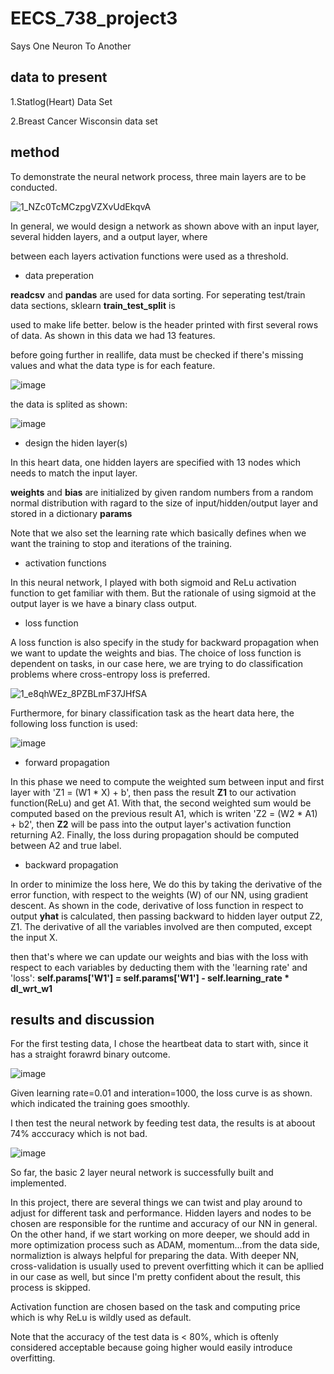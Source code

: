 # EECS_738_project3
Says One Neuron To Another

## data to present
1.Statlog(Heart) Data Set

2.Breast Cancer Wisconsin data set

## method
To demonstrate the neural network process, three main layers are to be conducted.

![1_NZc0TcMCzpgVZXvUdEkqvA](https://user-images.githubusercontent.com/42806161/115626377-0ae47980-a2c3-11eb-9be8-eb251436308b.png)

In general, we would design a network as shown above with an input layer, several hidden layers, and a output layer, where  

between each layers activation functions were used as a threshold.

* data preperation

 **readcsv**  and **pandas** are used for data sorting. For seperating test/train data sections, sklearn **train_test_split** is 
 
 used to make life better. below  is the header printed with first several rows of data. As shown in this data we had 13 features.
 
 before going further in reallife, data must be checked if there's missing values and what the data type is for each feature.
 
![image](https://user-images.githubusercontent.com/42806161/115646609-1a29ee00-a2e8-11eb-8950-f5fa7d5ec8ff.png)

the data is splited as shown:

![image](https://user-images.githubusercontent.com/42806161/115647520-89541200-a2e9-11eb-915c-69a5c8ba5835.png)

* design the hiden layer(s)

In this heart data, one hidden layers are specified with 13 nodes which needs to match the input layer.

**weights** and **bias** are initialized by given random numbers from a random normal distribution with ragard to the size of input/hidden/output layer and stored in a dictionary **params**

Note that we also set the learning rate which basically defines when we want the training to stop and iterations of the training.

* activation functions

In this neural network, I played with both sigmoid and ReLu activation function to get familiar with them. But the rationale of 
using sigmoid at the output layer is we have a binary class output.

* loss function

A loss function is also specify in the study for backward propagation when we want to update the weights and bias. The choice of loss function is dependent on tasks, in our case here, we are trying to do classification problems where cross-entropy loss is preferred. 

![1_e8qhWEz_8PZBLmF37JHfSA](https://user-images.githubusercontent.com/42806161/115663263-e231a380-a305-11eb-9943-3636ac71294f.png)

Furthermore, for binary classification task as the heart data here, the following loss function is used:

![image](https://user-images.githubusercontent.com/42806161/115663471-2b81f300-a306-11eb-9a4a-5e3782a85116.png)

* forward propagation

In this phase we need to compute the weighted sum between input and first layer with 'Z1 = (W1 * X) + b', then pass the result **Z1** to our activation function(ReLu) and get A1. With that, the second weighted sum would be computed based on the previous result A1, which is writen 'Z2 = (W2 * A1) + b2', then **Z2** will be pass into the output layer's activation function returning A2. Finally, the loss during propagation should be computed between A2 and true label.

* backward propagation

In order to minimize the loss here, We do this by taking the derivative of the error function, with respect to the weights (W) of our NN, using gradient descent. As shown in the code, derivative of loss function in respect to output **yhat** is calculated, then passing backward to hidden layer output Z2, Z1. The derivative of all the variables involved are then computed, except the input X.

then that's where we can update our weights and bias with the loss with respect to each variables by deducting them with the 'learning rate' and 'loss': **self.params['W1'] = self.params['W1'] - self.learning_rate * dl_wrt_w1**

## results and discussion
For the first testing data, I chose the heartbeat data to start with, since it has a straight forawrd binary outcome. 

![image](https://user-images.githubusercontent.com/42806161/115666008-a26cbb00-a309-11eb-92cf-7212aea4173b.png)

Given learning rate=0.01 and interation=1000, the loss curve is as shown. which indicated the training goes smoothly.

I then test the neural network by feeding test data, the results is at aboout 74% acccuracy which is not bad.

![image](https://user-images.githubusercontent.com/42806161/115666283-fe374400-a309-11eb-9da8-b8c950c326f6.png)

So far, the basic 2 layer neural network is successfully built and implemented.

In this project, there are several things we can twist and play around to adjust for different task and performance. Hidden layers and nodes to be chosen are responsible for the runtime and accuracy of our NN in general. On the other hand, if we start working on more deeper, we should add in more optimization process such as ADAM, momentum...from the data side, normaliztion is always helpful for preparing the data. With deeper NN, cross-validation is usually used to prevent overfitting which it can be apllied in our case as well, but since I'm pretty confident about the result, this process is skipped.

Activation function are chosen based on the task and computing price which is why ReLu is wildly used as default.

Note that the accuracy of the test data is < 80%, which is oftenly considered acceptable because going higher would easily introduce overfitting.
